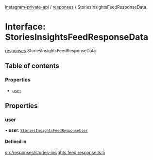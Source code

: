[instagram-private-api](../../README.md) / [responses](../../modules/responses.md) / StoriesInsightsFeedResponseData

# Interface: StoriesInsightsFeedResponseData

[responses](../../modules/responses.md).StoriesInsightsFeedResponseData

## Table of contents

### Properties

- [user](StoriesInsightsFeedResponseData.md#user)

## Properties

### user

• **user**: [`StoriesInsightsFeedResponseUser`](StoriesInsightsFeedResponseUser.md)

#### Defined in

[src/responses/stories-insights.feed.response.ts:5](https://github.com/Nerixyz/instagram-private-api/blob/b3351b9/src/responses/stories-insights.feed.response.ts#L5)
